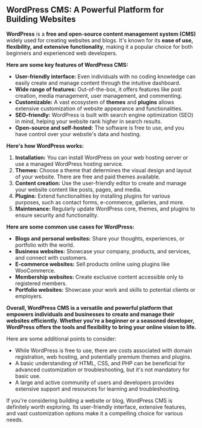 ## WordPress CMS: A Powerful Platform for Building Websites

**WordPress** is a **free and open-source content management system (CMS)** widely used for creating websites and blogs. It's known for its **ease of use, flexibility, and extensive functionality**, making it a popular choice for both beginners and experienced web developers.

**Here are some key features of WordPress CMS:**

- **User-friendly interface:** Even individuals with no coding knowledge can easily create and manage content through the intuitive dashboard.
- **Wide range of features:** Out-of-the-box, it offers features like post creation, media management, user management, and commenting.
- **Customizable:** A vast ecosystem of **themes** and **plugins** allows extensive customization of website appearance and functionalities.
- **SEO-friendly:** WordPress is built with search engine optimization (SEO) in mind, helping your website rank higher in search results.
- **Open-source and self-hosted:** The software is free to use, and you have control over your website's data and hosting.

**Here's how WordPress works:**

1. **Installation:** You can install WordPress on your web hosting server or use a managed WordPress hosting service.
2. **Themes:** Choose a theme that determines the visual design and layout of your website. There are free and paid themes available.
3. **Content creation:** Use the user-friendly editor to create and manage your website content like posts, pages, and media.
4. **Plugins:** Extend functionalities by installing plugins for various purposes, such as contact forms, e-commerce, galleries, and more.
5. **Maintenance:** Regularly update WordPress core, themes, and plugins to ensure security and functionality.

**Here are some common use cases for WordPress:**

- **Blogs and personal websites:** Share your thoughts, experiences, or portfolio with the world.
- **Business websites:** Showcase your company, products, and services, and connect with customers.
- **E-commerce websites:** Sell products online using plugins like WooCommerce.
- **Membership websites:** Create exclusive content accessible only to registered members.
- **Portfolio websites:** Showcase your work and skills to potential clients or employers.

**Overall, WordPress CMS is a versatile and powerful platform that empowers individuals and businesses to create and manage their websites efficiently. Whether you're a beginner or a seasoned developer, WordPress offers the tools and flexibility to bring your online vision to life.**

Here are some additional points to consider:

- While WordPress is free to use, there are costs associated with domain registration, web hosting, and potentially premium themes and plugins.
- A basic understanding of HTML, CSS, and PHP can be beneficial for advanced customization or troubleshooting, but it's not mandatory for basic use.
- A large and active community of users and developers provides extensive support and resources for learning and troubleshooting.

If you're considering building a website or blog, WordPress CMS is definitely worth exploring. Its user-friendly interface, extensive features, and vast customization options make it a compelling choice for various needs.